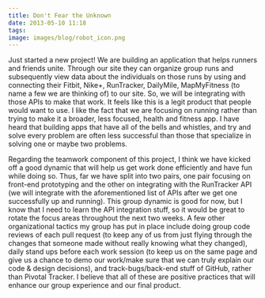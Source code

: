 ```yaml
---
title: Don't Fear the Unknown
date: 2013-05-10 11:18
tags:
image: images/blog/robot_icon.png
---
```


Just started a new project!  We are building an application that helps runners and friends unite.  Through our site they can organize group runs and subsequently view data about the individuals on those runs by using and connecting their Fitbit, Nike+, RunTracker, DailyMile, MapMyFitness (to name a few we are thinking of) to our site.  So, we will be integrating with those APIs to make that work.  It feels like this is a legit product that people would want to use.  I like the fact that we are focusing on running rather than trying to make it a broader, less focused, health and fitness app.  I have heard that building apps that have all of the bells and whistles, and try and solve every problem are often less successful than those that specialize in solving one or maybe two problems.

Regarding the teamwork component of this project, I think we have kicked off a good dynamic that will help us get work done efficiently and have fun while doing so.  Thus, far we have split into two pairs, one pair focusing on front-end prototyping and the other on integrating with the RunTracker API (we will integrate with the aforementioned list of APIs after we get one successfully up and running).  This group dynamic is good for now, but I know that I need to learn the API integration stuff, so it would be great to rotate the focus areas throughout the next two weeks.  A few other organizational tactics my group has put in place include doing group code reviews of each pull request (to keep any of us from just flying through the changes that someone made without really knowing what they changed), daily stand ups before each work session (to keep us on the same page and give us a chance to demo our work/make sure that we can truly explain our code & design decisions), and track-bugs/back-end stuff of GitHub, rather than Pivotal Tracker.  I believe that all of these are positive practices that will enhance our group experience and our final product.
